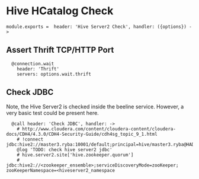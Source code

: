 
# Hive HCatalog Check

    module.exports =  header: 'Hive Server2 Check', handler: ({options}) ->

## Assert Thrift TCP/HTTP Port

      @connection.wait
        header: 'Thrift'
        servers: options.wait.thrift

## Check JDBC

Note, the Hive Server2 is checked inside the beeline service. However, a very
basic test could be present here.

      @call header: 'Check JDBC', handler: ->
        # http://www.cloudera.com/content/cloudera-content/cloudera-docs/CDH4/4.3.0/CDH4-Security-Guide/cdh4sg_topic_9_1.html
        # !connect jdbc:hive2://master3.ryba:10001/default;principal=hive/master3.ryba@HADOOP.RYBA
        @log 'TODO: check hive server2 jdbc'
        # hive.server2.site['hive.zookeeper.quorum']
        # jdbc:hive2://<zookeeper_ensemble>;serviceDiscoveryMode=zooKeeper; zooKeeperNamespace=<hiveserver2_namespace
